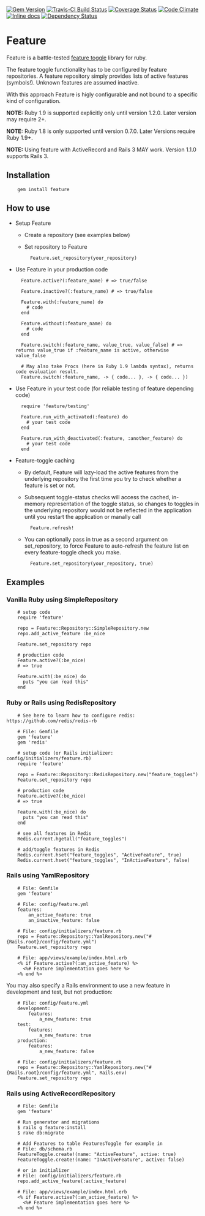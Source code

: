 [![Gem Version](https://badge.fury.io/rb/feature.svg)](https://rubygems.org/gems/feature)
[![Travis-CI Build Status](https://travis-ci.org/mgsnova/feature.svg)](https://travis-ci.org/mgsnova/feature)
[![Coverage Status](http://img.shields.io/coveralls/mgsnova/feature/master.svg)](https://coveralls.io/r/mgsnova/feature)
[![Code Climate](https://codeclimate.com/github/mgsnova/feature.svg)](https://codeclimate.com/github/mgsnova/feature)
[![Inline docs](http://inch-ci.org/github/mgsnova/feature.svg)](http://inch-ci.org/github/mgsnova/feature)
[![Dependency Status](https://gemnasium.com/mgsnova/feature.svg)](https://gemnasium.com/mgsnova/feature)

# Feature

Feature is a battle-tested [feature toggle](http://martinfowler.com/bliki/FeatureToggle.html) library for ruby.

The feature toggle functionality has to be configured by feature repositories. A feature repository simply provides lists of active features (symbols!). Unknown features are assumed inactive.

With this approach Feature is higly configurable and not bound to a specific kind of configuration.

**NOTE:** Ruby 1.9 is supported explicitly only until version 1.2.0. Later version may require 2+.

**NOTE:** Ruby 1.8 is only supported until version 0.7.0. Later Versions require Ruby 1.9+.

**NOTE:** Using feature with ActiveRecord and Rails 3 MAY work. Version 1.1.0 supports Rails 3.

## Installation

        gem install feature

## How to use

* Setup Feature
    * Create a repository (see examples below)
    * Set repository to Feature

            Feature.set_repository(your_repository)

* Use Feature in your production code

        Feature.active?(:feature_name) # => true/false

        Feature.inactive?(:feature_name) # => true/false

        Feature.with(:feature_name) do
          # code
        end

        Feature.without(:feature_name) do
          # code
        end

        Feature.switch(:feature_name, value_true, value_false) # => returns value_true if :feature_name is active, otherwise value_false

        # May also take Procs (here in Ruby 1.9 lambda syntax), returns code evaluation result.
        Feature.switch(:feature_name, -> { code... }, -> { code... })

* Use Feature in your test code (for reliable testing of feature depending code)

        require 'feature/testing'

        Feature.run_with_activated(:feature) do
          # your test code
        end

        Feature.run_with_deactivated(:feature, :another_feature) do
          # your test code
        end

* Feature-toggle caching

    * By default, Feature will lazy-load the active features from the
      underlying repository the first time you try to check whether a
      feature is set or not. 

    * Subsequent toggle-status checks will access the cached, in-memory
      representation of the toggle status, so changes to toggles in the 
      underlying repository would not be reflected in the application
      until you restart the application or manally call 

            Feature.refresh!

    * You can optionally pass in true as a second argument on
      set_repository, to force Feature to auto-refresh the feature list
      on every feature-toggle check you make.

            Feature.set_repository(your_repository, true) 

## Examples

### Vanilla Ruby using SimpleRepository

        # setup code
        require 'feature'

        repo = Feature::Repository::SimpleRepository.new
        repo.add_active_feature :be_nice

        Feature.set_repository repo

        # production code
        Feature.active?(:be_nice)
        # => true

        Feature.with(:be_nice) do
          puts "you can read this"
        end

### Ruby or Rails using RedisRepository

        # See here to learn how to configure redis: https://github.com/redis/redis-rb

        # File: Gemfile
        gem 'feature'
        gem 'redis'

        # setup code (or Rails initializer: config/initializers/feature.rb)
        require 'feature'

        repo = Feature::Repository::RedisRepository.new("feature_toggles")
        Feature.set_repository repo

        # production code
        Feature.active?(:be_nice)
        # => true

        Feature.with(:be_nice) do
          puts "you can read this"
        end

        # see all features in Redis
        Redis.current.hgetall("feature_toggles")

        # add/toggle features in Redis
        Redis.current.hset("feature_toggles", "ActiveFeature", true)
        Redis.current.hset("feature_toggles", "InActiveFeature", false)

### Rails using YamlRepository

        # File: Gemfile
        gem 'feature'

        # File: config/feature.yml
        features:
            an_active_feature: true
            an_inactive_feature: false

        # File: config/initializers/feature.rb
        repo = Feature::Repository::YamlRepository.new("#{Rails.root}/config/feature.yml")
        Feature.set_repository repo

        # File: app/views/example/index.html.erb
        <% if Feature.active?(:an_active_feature) %>
          <%# Feature implementation goes here %>
        <% end %>

You may also specify a Rails environment to use a new feature in development and test, but not production:

        # File: config/feature.yml
        development:
            features:
                a_new_feature: true
        test:
            features:
                a_new_feature: true
        production:
            features:
                a_new_feature: false

        # File: config/initializers/feature.rb
        repo = Feature::Repository::YamlRepository.new("#{Rails.root}/config/feature.yml", Rails.env)
        Feature.set_repository repo

### Rails using ActiveRecordRepository

        # File: Gemfile
        gem 'feature'

        # Run generator and migrations
        $ rails g feature:install
        $ rake db:migrate

        # Add Features to table FeaturesToggle for example in
        # File: db/schema.rb
        FeatureToggle.create!(name: "ActiveFeature", active: true)
        FeatureToggle.create!(name: "InActiveFeature", active: false)

        # or in initializer
        # File: config/initializers/feature.rb
        repo.add_active_feature(:active_feature)

        # File: app/views/example/index.html.erb
        <% if Feature.active?(:an_active_feature) %>
          <%# Feature implementation goes here %>
        <% end %>
